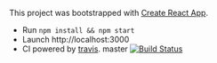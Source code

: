 This project was bootstrapped with [Create React App](https://github.com/facebookincubator/create-react-app).

- Run `npm install && npm start`
- Launch http://localhost:3000
- CI powered by [travis](https://travis-ci.org/jugalthakkar/ticker-react-redux). master [![Build Status](https://travis-ci.org/jugalthakkar/ticker-react-redux.svg?branch=master)](https://travis-ci.org/jugalthakkar/ticker-react-redux)
